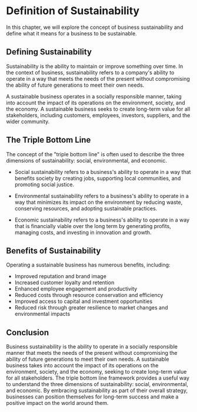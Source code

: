 Definition of Sustainability
==============================================================================

In this chapter, we will explore the concept of business sustainability and define what it means for a business to be sustainable.

Defining Sustainability
-----------------------

Sustainability is the ability to maintain or improve something over time. In the context of business, sustainability refers to a company's ability to operate in a way that meets the needs of the present without compromising the ability of future generations to meet their own needs.

A sustainable business operates in a socially responsible manner, taking into account the impact of its operations on the environment, society, and the economy. A sustainable business seeks to create long-term value for all stakeholders, including customers, employees, investors, suppliers, and the wider community.

The Triple Bottom Line
----------------------

The concept of the "triple bottom line" is often used to describe the three dimensions of sustainability: social, environmental, and economic.

* Social sustainability refers to a business's ability to operate in a way that benefits society by creating jobs, supporting local communities, and promoting social justice.

* Environmental sustainability refers to a business's ability to operate in a way that minimizes its impact on the environment by reducing waste, conserving resources, and adopting sustainable practices.

* Economic sustainability refers to a business's ability to operate in a way that is financially viable over the long term by generating profits, managing costs, and investing in innovation and growth.

Benefits of Sustainability
--------------------------

Operating a sustainable business has numerous benefits, including:

* Improved reputation and brand image
* Increased customer loyalty and retention
* Enhanced employee engagement and productivity
* Reduced costs through resource conservation and efficiency
* Improved access to capital and investment opportunities
* Reduced risk through greater resilience to market changes and environmental impacts

Conclusion
----------

Business sustainability is the ability to operate in a socially responsible manner that meets the needs of the present without compromising the ability of future generations to meet their own needs. A sustainable business takes into account the impact of its operations on the environment, society, and the economy, seeking to create long-term value for all stakeholders. The triple bottom line framework provides a useful way to understand the three dimensions of sustainability: social, environmental, and economic. By embracing sustainability as part of their overall strategy, businesses can position themselves for long-term success and make a positive impact on the world around them.


